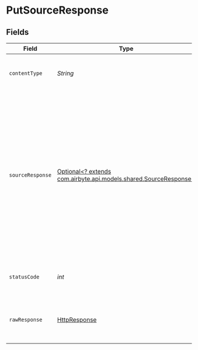 # PutSourceResponse


## Fields

| Field                                                                                                                                                                                                                              | Type                                                                                                                                                                                                                               | Required                                                                                                                                                                                                                           | Description                                                                                                                                                                                                                        | Example                                                                                                                                                                                                                            |
| ---------------------------------------------------------------------------------------------------------------------------------------------------------------------------------------------------------------------------------- | ---------------------------------------------------------------------------------------------------------------------------------------------------------------------------------------------------------------------------------- | ---------------------------------------------------------------------------------------------------------------------------------------------------------------------------------------------------------------------------------- | ---------------------------------------------------------------------------------------------------------------------------------------------------------------------------------------------------------------------------------- | ---------------------------------------------------------------------------------------------------------------------------------------------------------------------------------------------------------------------------------- |
| `contentType`                                                                                                                                                                                                                      | *String*                                                                                                                                                                                                                           | :heavy_check_mark:                                                                                                                                                                                                                 | HTTP response content type for this operation                                                                                                                                                                                      |                                                                                                                                                                                                                                    |
| `sourceResponse`                                                                                                                                                                                                                   | [Optional<? extends com.airbyte.api.models.shared.SourceResponse>](../../models/shared/SourceResponse.md)                                                                                                                          | :heavy_minus_sign:                                                                                                                                                                                                                 | Update a source and fully overwrite it                                                                                                                                                                                             | {<br/>"sourceId": "18dccc91-0ab1-4f72-9ed7-0b8fc27c5826",<br/>"name": "Analytics Team Postgres",<br/>"sourceType": "postgres",<br/>"workspaceId": "871d9b60-11d1-44cb-8c92-c246d53bf87e",<br/>"definitionId": "321d9b60-11d1-44cb-8c92-c246d53bf98e"<br/>} |
| `statusCode`                                                                                                                                                                                                                       | *int*                                                                                                                                                                                                                              | :heavy_check_mark:                                                                                                                                                                                                                 | HTTP response status code for this operation                                                                                                                                                                                       |                                                                                                                                                                                                                                    |
| `rawResponse`                                                                                                                                                                                                                      | [HttpResponse<InputStream>](https://docs.oracle.com/en/java/javase/11/docs/api/java.net.http/java/net/http/HttpResponse.html)                                                                                                      | :heavy_check_mark:                                                                                                                                                                                                                 | Raw HTTP response; suitable for custom response parsing                                                                                                                                                                            |                                                                                                                                                                                                                                    |